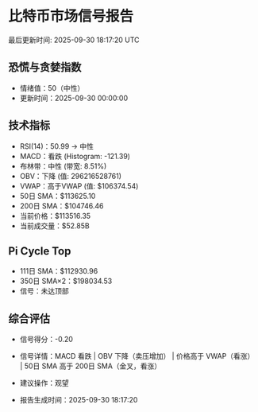 # 比特币市场信号报告

最后更新时间: 2025-09-30 18:17:20 UTC

## 恐慌与贪婪指数
- 情绪值：50（中性）
- 更新时间：2025-09-30 00:00:00

## 技术指标
- RSI(14)：50.99 → 中性
- MACD：看跌 (Histogram: -121.39)
- 布林带：中性 (带宽: 8.51%)
- OBV：下降 (值: 296216528761)
- VWAP：高于VWAP (值: $106374.54)
- 50日 SMA：$113625.10
- 200日 SMA：$104746.46
- 当前价格：$113516.35
- 当前成交量：$52.85B

## Pi Cycle Top
- 111日 SMA：$112930.96
- 350日 SMA×2：$198034.53
- 信号：未达顶部

## 综合评估
- 信号得分：-0.20
- 信号详情：MACD 看跌 | OBV 下降（卖压增加） | 价格高于 VWAP（看涨） | 50日 SMA 高于 200日 SMA（金叉，看涨）
- 建议操作：观望

- 报告生成时间：2025-09-30 18:17:20